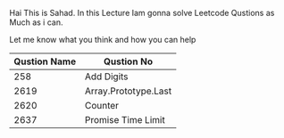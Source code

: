 

Hai This is Sahad. In this Lecture Iam gonna solve Leetcode Qustions as Much as i can.
 
Let me know what you think and how you can help


| Qustion Name  | Qustion No            |
| ------------- | -------------         |
| 258           | Add Digits            |
| 2619          | Array.Prototype.Last  |
| 2620          | Counter               |
| 2637          | Promise Time Limit    |
